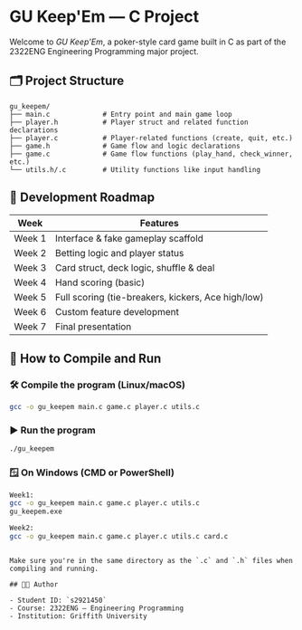 # GU Keep'Em — C Project

Welcome to *GU Keep'Em*, a poker-style card game built in C as part of the 2322ENG Engineering Programming major project.

## 🗂️ Project Structure

```
gu_keepem/
├── main.c             # Entry point and main game loop
├── player.h           # Player struct and related function declarations
├── player.c           # Player-related functions (create, quit, etc.)
├── game.h             # Game flow and logic declarations
├── game.c             # Game flow functions (play_hand, check_winner, etc.)
└── utils.h/.c         # Utility functions like input handling
```

## 📆 Development Roadmap

| Week | Features |
|------|----------|
| Week 1 | Interface & fake gameplay scaffold |
| Week 2 | Betting logic and player status |
| Week 3 | Card struct, deck logic, shuffle & deal |
| Week 4 | Hand scoring (basic) |
| Week 5 | Full scoring (tie-breakers, kickers, Ace high/low) |
| Week 6 | Custom feature development |
| Week 7 | Final presentation |

## 🧪 How to Compile and Run

### 🛠️ Compile the program (Linux/macOS)
```bash
gcc -o gu_keepem main.c game.c player.c utils.c
```

### ▶️ Run the program
```bash
./gu_keepem
```

### 🪟 On Windows (CMD or PowerShell)
```bash
Week1:
gcc -o gu_keepem main.c game.c player.c utils.c
gu_keepem.exe

Week2:
gcc -o gu_keepem main.c game.c player.c utils.c card.c

``````

```

Make sure you're in the same directory as the `.c` and `.h` files when compiling and running.

## 👨‍💻 Author

- Student ID: `s2921450`
- Course: 2322ENG – Engineering Programming
- Institution: Griffith University
